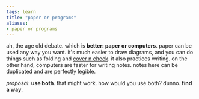 ```yaml
---
tags: learn 
title: "paper or programs"
aliases:
- paper or programs
---
```


ah, the age old debate. which is **better: paper or computers**. paper can be used any way you want. it's much easier to draw diagrams, and you can do things such as folding and [cover n check](coverCheck). it also practices writing. on the other hand, computers are faster for writing notes. notes here can be duplicated and are perfectly legible.

*proposal*: **use both**. that might work. how would you use both? dunno. **find a way**.